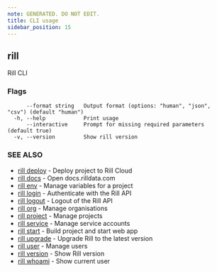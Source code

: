 ```yaml
---
note: GENERATED. DO NOT EDIT.
title: CLI usage
sidebar_position: 15
---
```

## rill

Rill CLI

### Flags

```
      --format string   Output format (options: "human", "json", "csv") (default "human")
  -h, --help            Print usage
      --interactive     Prompt for missing required parameters (default true)
  -v, --version         Show rill version
```

### SEE ALSO

* [rill deploy](deploy.md)	 - Deploy project to Rill Cloud
* [rill docs](docs/docs.md)	 - Open docs.rilldata.com
* [rill env](env/env.md)	 - Manage variables for a project
* [rill login](login.md)	 - Authenticate with the Rill API
* [rill logout](logout.md)	 - Logout of the Rill API
* [rill org](org/org.md)	 - Manage organisations
* [rill project](project/project.md)	 - Manage projects
* [rill service](service/service.md)	 - Manage service accounts
* [rill start](start.md)	 - Build project and start web app
* [rill upgrade](upgrade.md)	 - Upgrade Rill to the latest version
* [rill user](user/user.md)	 - Manage users
* [rill version](version.md)	 - Show Rill version
* [rill whoami](whoami.md)	 - Show current user

